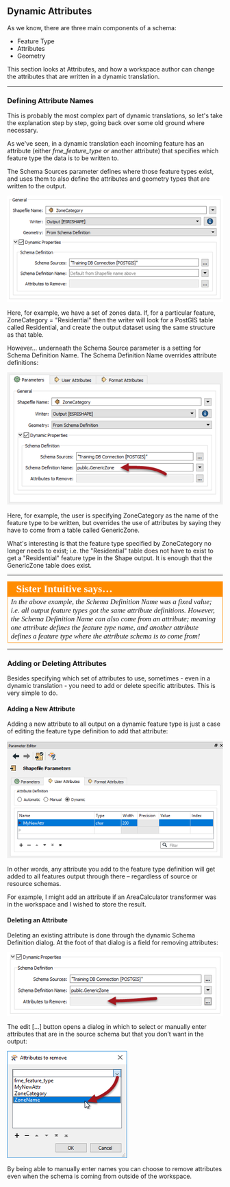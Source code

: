 ## Dynamic Attributes ##

As we know, there are three main components of a schema:

- Feature Type
- Attributes
- Geometry

This section looks at Attributes, and how a workspace author can change the attributes that are written in a dynamic translation.

---

### Defining Attribute Names ###

This is probably the most complex part of dynamic translations, so let's take the explanation step by step, going back over some old ground where necessary.

As we've seen, in a dynamic translation each incoming feature has an attribute (either *fme&#95;feature&#95;type* or another attribute) that specifies which feature type the data is to be written to.

The Schema Sources parameter defines where those feature types exist, and uses them to also define the attributes and geometry types that are written to the output. 

![](./Images/4.049.DynamicWriterAttrParameter.png)

Here, for example, we have a set of zones data. If, for a particular feature, ZoneCategory = "Residential" then the writer will look for a PostGIS table called Residential, and create the output dataset using the same structure as that table.

However... underneath the Schema Source parameter is a setting for Schema Definition Name. The Schema Definition Name overrides attribute definitions:

![](./Images/4.050.DynamicWriterAttrParameterSet.png)

Here, for example, the user is specifying ZoneCategory as the name of the feature type to be written, but overrides the use of attributes by saying they have to come from a table called GenericZone.

What's interesting is that the feature type specified by ZoneCategory no longer needs to exist; i.e. the "Residential" table does not have to exist to get a "Residential" feature type in the Shape output. It is enough that the GenericZone table does exist.

---

<table style="border-spacing: 0px">
<tr>
<td style="vertical-align:middle;background-color:darkorange;border: 2px solid darkorange">
<i class="fa fa-quote-left fa-lg fa-pull-left fa-fw" style="color:white;padding-right: 12px;vertical-align:text-top"></i>
<span style="color:white;font-size:x-large;font-weight: bold;font-family:serif">Sister Intuitive says…</span>
</td>
</tr>

<tr>
<td style="border: 1px solid darkorange">
<span style="font-family:serif; font-style:italic; font-size:larger">
In the above example, the Schema Definition Name was a fixed value; i.e. all output feature types got the same attribute definitions. However, the Schema Definition Name can also come from an attribute; meaning one attribute defines the feature type name, and another attribute defines a feature type where the attribute schema is to come from!
</span>
</td>
</tr>
</table>

---

### Adding or Deleting Attributes ###

Besides specifying which set of attributes to use, sometimes - even in a dynamic translation - you need to add or delete specific attributes. This is very simple to do.


#### Adding a New Attribute ####

Adding a new attribute to all output on a dynamic feature type is just a case of editing the feature type definition to add that attribute:

![](./Images/4.051.DynamicWriterAddAttr.png)

In other words, any attribute you add to the feature type definition will get added to all features output through there – regardless of source or resource schemas.

For example, I might add an attribute if an AreaCalculator transformer was in the workspace and I wished to store the result.

#### Deleting an Attribute ####

Deleting an existing attribute is done through the dynamic Schema Definition dialog. At the foot of that dialog is a field for removing attributes:

![](./Images/4.052.DynamicWriterDeleteAttrParameter.png)

The edit [...] button opens a dialog in which to select or manually enter attributes that are in the source schema but that you don’t want in the output:

![](./Images/4.053.DynamicWriterDeleteAttrDialog.png)

By being able to manually enter names you can choose to remove attributes even when the schema is coming from outside of the workspace.